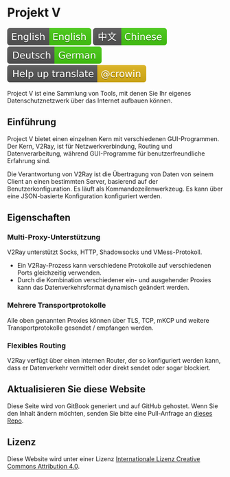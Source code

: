 # Projekt V

![Englisch](resources/english.svg) [![Chinesisch](resources/chinese.svg)](https://www.v2ray.com/) [![German](resources/german.svg)](https://www.v2ray.com/de/) [![Translate](resources/lang.svg)](https://crowdin.com/project/v2ray)

Project V ist eine Sammlung von Tools, mit denen Sie Ihr eigenes Datenschutznetzwerk über das Internet aufbauen können.

## Einführung

Project V bietet einen einzelnen Kern mit verschiedenen GUI-Programmen. Der Kern, V2Ray, ist für Netzwerkverbindung, Routing und Datenverarbeitung, während GUI-Programme für benutzerfreundliche Erfahrung sind.

Die Verantwortung von V2Ray ist die Übertragung von Daten von seinem Client an einen bestimmten Server, basierend auf der Benutzerkonfiguration. Es läuft als Kommandozeilenwerkzeug. Es kann über eine JSON-basierte Konfiguration konfiguriert werden.

## Eigenschaften

### Multi-Proxy-Unterstützung

V2Ray unterstützt Socks, HTTP, Shadowsocks und VMess-Protokoll.

* Ein V2Ray-Prozess kann verschiedene Protokolle auf verschiedenen Ports gleichzeitig verwenden.
* Durch die Kombination verschiedener ein- und ausgehender Proxies kann das Datenverkehrsformat dynamisch geändert werden.

### Mehrere Transportprotokolle

Alle oben genannten Proxies können über TLS, TCP, mKCP und weitere Transportprotokolle gesendet / empfangen werden.

### Flexibles Routing

V2Ray verfügt über einen internen Router, der so konfiguriert werden kann, dass er Datenverkehr vermittelt oder direkt sendet oder sogar blockiert.

## Aktualisieren Sie diese Website

Diese Seite wird von GitBook generiert und auf GitHub gehostet. Wenn Sie den Inhalt ändern möchten, senden Sie bitte eine Pull-Anfrage an [dieses Repo](https://github.com/v2ray/manual).

## Lizenz

Diese Website wird unter einer Lizenz [Internationale Lizenz Creative Commons Attribution 4.0](https://creativecommons.org/licenses/by/4.0/).